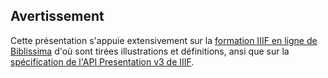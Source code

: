 ## Avertissement

Cette présentation s'appuie extensivement sur la [formation IIIF en ligne de Biblissima](https://doc.biblissima.fr/formation-iiif/) d'où sont tirées illustrations et définitions, ansi que sur la [spécification de l'API Presentation v3 de IIIF](https://iiif.io/api/presentation/3.0/).
